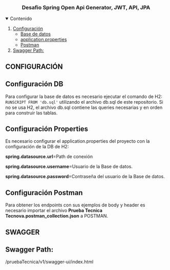 <!-- PROJECT LOGO -->
<br />
<p align="center">

<h3 align="center">Desafio Spring Open Api Generator, JWT, API, JPA</h3>

  <!-- TABLE OF CONTENTS -->
<details open="open">
  <summary>Contenido</summary>
  <ol>
    <li>
      <a href="#CONFIGURACIÓN">Configuración</a>
      <ul>
        <li><a href="#Configuración-DB">Base de datos</a></li>
      </ul>
      <ul>
        <li><a href="#Configuración-Properties">application.properties</a></li>
      </ul>
      <ul>
        <li><a href="#Configuración-Postman">Postman</a></li>
      </ul>
    </li>
    <li>
      <a href="#SWAGGER">Swagger Path:</a>
    </li>
  </ol>
</details>

## CONFIGURACIÓN
<!-- Configuración DB-->
## Configuración DB
Para configurar la base de datos es necesario ejecutar el comando de H2:
<code>RUNSCRIPT FROM 'db.sql'</code>
utilizando el archivo db.sql de este repositorio.
Si no se usa H2, el archivo db.sql contiene las queries necesarias y en orden para construir las tablas.

<!-- Configuración application.properties-->
## Configuración Properties
Es necesario configurar el application.properties del proyecto con la configuración de la DB de H2:

<b>spring.datasource.url</b>=Path de conexión

<b>spring.datasource.username</b>=Usuario de la Base de datos.

<b>spring.datasource.password</b>=Contraseña del usuario de la Base de datos.

<!-- Configuración Postman-->
## Configuración Postman
Para obtener los endpoints con sus ejemplos de body y header es necesario importar el archivo <b>Prueba Tecnica Tecnova.postman_collection.json</b> a POSTMAN.


## SWAGGER
## Swagger Path:
/pruebaTecnica/v1/swagger-ui/index.html

</p>
